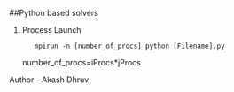 ##Python based solvers

  1. Process Launch

     ~~~terminal
        mpirun -n [number_of_procs] python [Filename].py
     ~~~

     number_of_procs=iProcs*jProcs

Author - Akash Dhruv

